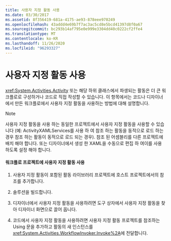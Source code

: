 ```yaml
---
title: 사용자 지정 활동 사용
ms.date: 03/30/2017
ms.assetid: 8f356419-681a-4175-ae93-878eee970249
ms.openlocfilehash: 43addd4e69b7f7ac3ac5cd8e5bcd41397d8f0a67
ms.sourcegitcommit: bc293b14af795e0e999e3304dd40c0222cf2ffe4
ms.translationtype: MT
ms.contentlocale: ko-KR
ms.lasthandoff: 11/26/2020
ms.locfileid: "96293327"
---
```

# <a name="using-a-custom-activity"></a>사용자 지정 활동 사용

<xref:System.Activities.Activity> 또는 해당 하위 클래스에서 파생되는 활동은 더 큰 워크플로로 구성하거나 코드로 직접 작성할 수 있습니다. 이 항목에서는 코드나 디자이너에서 만든 워크플로에서 사용자 지정 활동을 사용하는 방법에 대해 설명합니다.  
  
> [!NOTE]
> 사용자 지정 활동을 사용 하는 동일한 프로젝트에서 사용자 지정 활동을 사용할 수 있습니다 (예: ActivityXAMLServices를 사용 하 여 참조 하는 활동을 동적으로 로드 하는 경우 참조 하는 활동이 동적으로 로드 되는 경우). 참조 된 어셈블리를 다른 프로젝트에 배치 해야 합니다. 또는 디자이너에서 생성 한 XAML을 수동으로 편집 하 여이를 사용 하도록 설정 해야 합니다.  
  
#### <a name="using-a-custom-activity-to-a-workflow-project"></a>워크플로 프로젝트에 사용자 지정 활동 사용  
  
1. 사용자 지정 활동이 포함된 활동 라이브러리 프로젝트에 호스트 프로젝트에서의 참조를 추가합니다.  
  
2. 솔루션을 빌드합니다.  
  
3. 디자이너에서 사용자 지정 활동을 사용하려면 도구 상자에서 사용자 지정 활동을 찾아 디자이너 화면으로 끌어 옵니다.  
  
4. 코드에서 사용자 지정 활동을 사용하려면 사용자 지정 활동 프로젝트를 참조하는 Using 문을 추가하고 활동의 새 인스턴스를 <xref:System.Activities.WorkflowInvoker.Invoke%2A>에 전달합니다.
